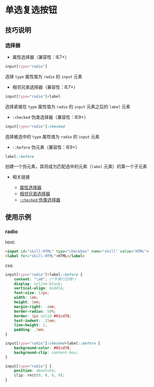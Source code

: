 # 单选复选按钮

## 技巧说明

### 选择器

+ 属性选择器（兼容性：IE7+）

```css
input[type="radio"]
```

选择 `type` 属性值为 `radio` 的 `input` 元素
+ 相邻兄弟选择器（兼容性：IE7+）

```css
input[type="radio"]+label
```

选择紧接在 `type` 属性值为 `radio` 的 `input` 元素之后的 `label` 元素
+ `:checked` 伪类选择器（兼容性：IE9+）

```css
input[type="radio"]:checked
```

选择被选中的 `type` 属性值为 `radio` 的 `input` 元素
+ `::before` 伪元素（兼容性：IE9+）

```css
label::before
```

创建一个伪元素，其将成为匹配选中的元素（`label` 元素）的第一个子元素

+ 相关链接

	- [属性选择器](http://www.w3school.com.cn/css/css_syntax_attribute_selector.asp)
	- [相邻兄弟选择器](http://www.w3school.com.cn/css/css_selector_adjacent_sibling.asp)
	- [`:checked` 伪类选择器](https://developer.mozilla.org/zh-CN/docs/Web/CSS/:checked)

## 使用示例

### radio

html:

```html
<input id="skill-HTML" type="checkbox" name="skill" value="HTML">
<label for="skill-HTML">HTML</label>
```

css:

```css
input[type="radio"]+label::before {
    content: "\a0"; /*不换行空格*/
    display: inline-block;
    vertical-align: middle;
    font-size: 12px;
    width: 1em;
    height: 1em;
    margin-right: .4em;
    border-radius: 50%;
    border: 1px solid #01cd78;
    text-indent: .15em;
    line-height: 1;
    padding: .3em;
}

input[type="radio"]:checked+label::before {
    background-color: #01cd78;
    background-clip: content-box;
}

input[type="radio"] {
    position: absolute;
    clip: rect(0, 0, 0, 0);
}
```
